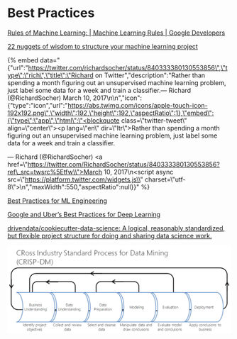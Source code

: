 # Best Practices

[Rules of Machine Learning:  \|  Machine Learning Rules  \|  Google Developers](https://developers.google.com/machine-learning/rules-of-ml/)

[22 nuggets of wisdom to structure your machine learning project](https://towardsdatascience.com/structuring-your-machine-learning-project-course-summary-in-1-picture-and-22-nuggets-of-wisdom-95b051a6c9dd)



{% embed data="{\"url\":\"https://twitter.com/richardsocher/status/840333380130553856\",\"type\":\"rich\",\"title\":\"Richard on Twitter\",\"description\":\"Rather than spending a month figuring out an unsupervised machine learning problem, just label some data for a week and train a classifier.— Richard \(@RichardSocher\) March 10, 2017\n\n\",\"icon\":{\"type\":\"icon\",\"url\":\"https://abs.twimg.com/icons/apple-touch-icon-192x192.png\",\"width\":192,\"height\":192,\"aspectRatio\":1},\"embed\":{\"type\":\"app\",\"html\":\"<blockquote class=\\"twitter-tweet\\" align=\\"center\\"><p lang=\\"en\\" dir=\\"ltr\\">Rather than spending a month figuring out an unsupervised machine learning problem, just label some data for a week and train a classifier.</p>&mdash; Richard \(@RichardSocher\) <a href=\\"https://twitter.com/RichardSocher/status/840333380130553856?ref\_src=twsrc%5Etfw\\">March 10, 2017</a></blockquote>\n<script async src=\\"https://platform.twitter.com/widgets.js\\" charset=\\"utf-8\\"></script>\n\",\"maxWidth\":550,\"aspectRatio\":null}}" %}



[Best Practices for ML Engineering](https://www.dropbox.com/s/9ksqv0a71ljerqx/rules_of_ml.pdf?dl=0)

[Google and Uber’s Best Practices for Deep Learning](https://medium.com/intuitionmachine/google-and-ubers-best-practices-for-deep-learning-58488a8899b6)

[drivendata/cookiecutter-data-science: A logical, reasonably standardized, but flexible project structure for doing and sharing data science work.](https://github.com/drivendata/cookiecutter-data-science)

![](.gitbook/assets/image%20%289%29.png)



